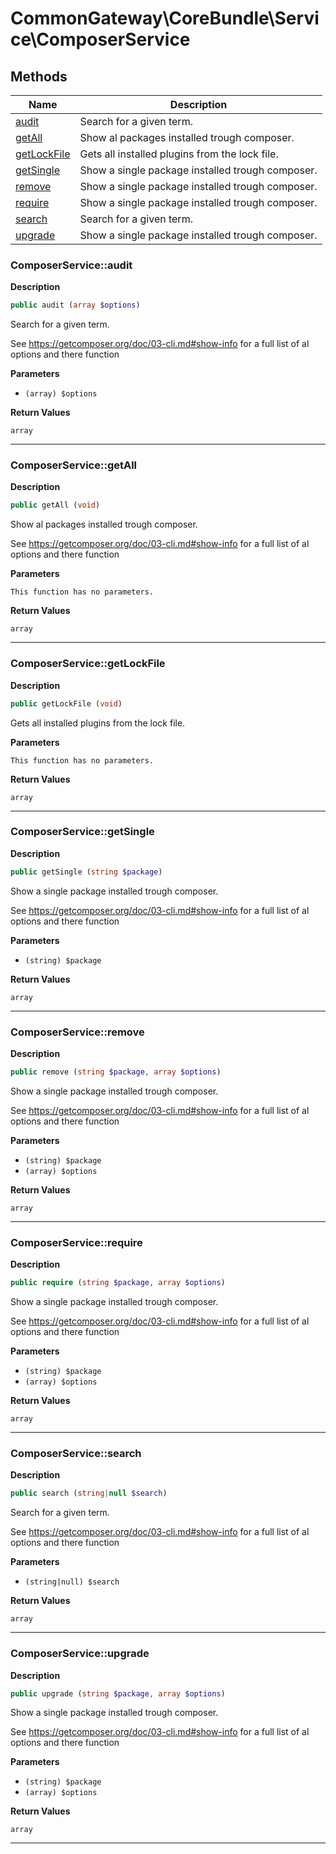 # CommonGateway\CoreBundle\Service\ComposerService

## Methods

| Name | Description |
|------|-------------|
|[audit](#composerserviceaudit)|Search for a given term.|
|[getAll](#composerservicegetall)|Show al packages installed trough composer.|
|[getLockFile](#composerservicegetlockfile)|Gets all installed plugins from the lock file.|
|[getSingle](#composerservicegetsingle)|Show a single package installed trough composer.|
|[remove](#composerserviceremove)|Show a single package installed trough composer.|
|[require](#composerservicerequire)|Show a single package installed trough composer.|
|[search](#composerservicesearch)|Search for a given term.|
|[upgrade](#composerserviceupgrade)|Show a single package installed trough composer.|

### ComposerService::audit

**Description**

```php
public audit (array $options)
```

Search for a given term.

See https://getcomposer.org/doc/03-cli.md#show-info for a full list of al options and there function

**Parameters**

*   `(array) $options`

**Return Values**

`array`

<hr />

### ComposerService::getAll

**Description**

```php
public getAll (void)
```

Show al packages installed trough composer.

See https://getcomposer.org/doc/03-cli.md#show-info for a full list of al options and there function

**Parameters**

`This function has no parameters.`

**Return Values**

`array`

<hr />

### ComposerService::getLockFile

**Description**

```php
public getLockFile (void)
```

Gets all installed plugins from the lock file.

**Parameters**

`This function has no parameters.`

**Return Values**

`array`

<hr />

### ComposerService::getSingle

**Description**

```php
public getSingle (string $package)
```

Show a single package installed trough composer.

See https://getcomposer.org/doc/03-cli.md#show-info for a full list of al options and there function

**Parameters**

*   `(string) $package`

**Return Values**

`array`

<hr />

### ComposerService::remove

**Description**

```php
public remove (string $package, array $options)
```

Show a single package installed trough composer.

See https://getcomposer.org/doc/03-cli.md#show-info for a full list of al options and there function

**Parameters**

*   `(string) $package`
*   `(array) $options`

**Return Values**

`array`

<hr />

### ComposerService::require

**Description**

```php
public require (string $package, array $options)
```

Show a single package installed trough composer.

See https://getcomposer.org/doc/03-cli.md#show-info for a full list of al options and there function

**Parameters**

*   `(string) $package`
*   `(array) $options`

**Return Values**

`array`

<hr />

### ComposerService::search

**Description**

```php
public search (string|null $search)
```

Search for a given term.

See https://getcomposer.org/doc/03-cli.md#show-info for a full list of al options and there function

**Parameters**

*   `(string|null) $search`

**Return Values**

`array`

<hr />

### ComposerService::upgrade

**Description**

```php
public upgrade (string $package, array $options)
```

Show a single package installed trough composer.

See https://getcomposer.org/doc/03-cli.md#show-info for a full list of al options and there function

**Parameters**

*   `(string) $package`
*   `(array) $options`

**Return Values**

`array`

<hr />
